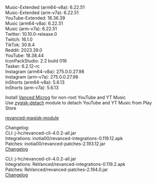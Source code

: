 Music-Extended (arm64-v8a): 6.22.51  
Music-Extended (arm-v7a): 6.22.51  
YouTube-Extended: 18.36.39  
Music (arm64-v8a): 6.22.51  
Music (arm-v7a): 6.22.51  
Twitter: 10.10.0-release.0  
Twitch: 16.1.0  
TikTok: 30.8.4  
Reddit: 2023.39.0  
YouTube: 18.38.44  
IconPackStudio: 2.2 build 016  
Tasker: 6.2.12-rc  
Instagram (arm64-v8a): 275.0.0.27.98  
Instagram (arm-v7a): 275.0.0.27.98  
InShorts (arm64-v8a): 5.6.13  
InShorts (arm-v7a): 5.6.13  

Install [Vanced Microg](https://github.com/TeamVanced/VancedMicroG/releases) for non-root YouTube and YT Music  
Use [zygisk-detach](https://github.com/j-hc/zygisk-detach) module to detach YouTube and YT Music from Play Store  

[revanced-magisk-module](https://github.com/j-hc/revanced-magisk-module)  

Changelog:  
CLI: j-hc/revanced-cli-4.0.2-all.jar  
Integrations: inotia00/revanced-integrations-0.119.12.apk  
Patches: inotia00/revanced-patches-2.193.12.jar  
[Changelog](https://github.com/inotia00/revanced-patches/releases/tag/v2.193.12)

CLI: j-hc/revanced-cli-4.0.2-all.jar  
Integrations: ReVanced/revanced-integrations-0.119.2.apk  
Patches: ReVanced/revanced-patches-2.194.0.jar  
[Changelog](https://github.com/ReVanced/revanced-patches/releases/tag/v2.194.0)  
